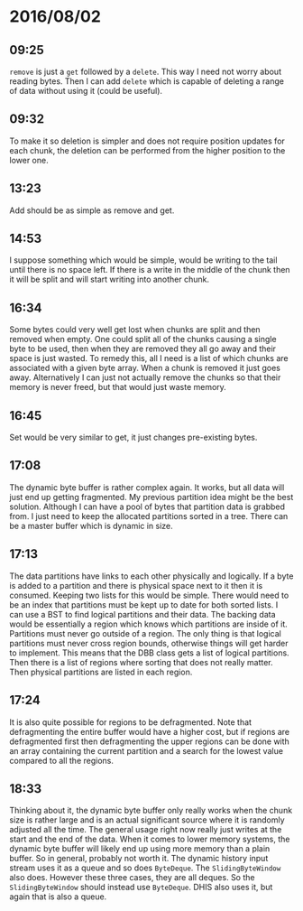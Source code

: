 # 2016/08/02

## 09:25

`remove` is just a `get` followed by a `delete`. This way I need not worry
about reading bytes. Then I can add `delete` which is capable of deleting a
range of data without using it (could be useful).

## 09:32

To make it so deletion is simpler and does not require position updates for
each chunk, the deletion can be performed from the higher position to the
lower one.

## 13:23

Add should be as simple as remove and get.

## 14:53

I suppose something which would be simple, would be writing to the tail until
there is no space left. If there is a write in the middle of the chunk then it
will be split and will start writing into another chunk.

## 16:34

Some bytes could very well get lost when chunks are split and then removed
when empty. One could split all of the chunks causing a single byte to be
used, then when they are removed they all go away and their space is just
wasted. To remedy this, all I need is a list of which chunks are associated
with a given byte array. When a chunk is removed it just goes away.
Alternatively I can just not actually remove the chunks so that their memory
is never freed, but that would just waste memory.

## 16:45

Set would be very similar to get, it just changes pre-existing bytes.

## 17:08

The dynamic byte buffer is rather complex again. It works, but all data will
just end up getting fragmented. My previous partition idea might be the best
solution. Although I can have a pool of bytes that partition data is grabbed
from. I just need to keep the allocated partitions sorted in a tree. There
can be a master buffer which is dynamic in size.

## 17:13

The data partitions have links to each other physically and logically. If a
byte is added to a partition and there is physical space next to it then it
is consumed. Keeping two lists for this would be simple. There would need to be
an index that partitions must be kept up to date for both sorted lists. I can
use a BST to find logical partitions and their data. The backing data would
be essentially a region which knows which partitions are inside of it.
Partitions must never go outside of a region. The only thing is that logical
partitions must never cross region bounds, otherwise things will get harder
to implement. This means that the DBB class gets a list of logical partitions.
Then there is a list of regions where sorting that does not really matter.
Then physical partitions are listed in each region.

## 17:24

It is also quite possible for regions to be defragmented. Note that
defragmenting the entire buffer would have a higher cost, but if regions
are defragmented first then defragmenting the upper regions can be done with
an array containing the current partition and a search for the lowest value
compared to all the regions.

## 18:33

Thinking about it, the dynamic byte buffer only really works when the chunk
size is rather large and is an actual significant source where it is randomly
adjusted all the time. The general usage right now really just writes at the
start and the end of the data. When it comes to lower memory systems, the
dynamic byte buffer will likely end up using more memory than a plain
buffer. So in general, probably not worth it. The dynamic history input stream
uses it as a queue and so does `ByteDeque`. The `SlidingByteWindow` also
does. However these three cases, they are all deques. So the
`SlidingByteWindow` should instead use `ByteDeque`. DHIS also uses it, but
again that is also a queue.

